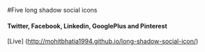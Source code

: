 #Five long shadow social icons

#### Twitter, Facebook, Linkedin, GooglePlus and Pinterest
[Live] (http://mohitbhatia1994.github.io/long-shadow-social-icon/)

